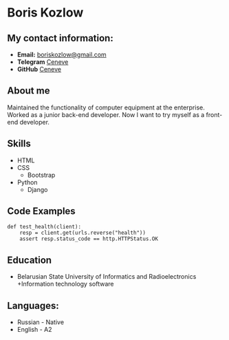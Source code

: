 # Boris Kozlow
## My contact information:
* **Email:** boriskozlow@gmail.com
* **Telegram** [Ceneve](https://t.me/ceneve)
* **GitHub** [Ceneve](https://github.com/Ceneve)
## About me
Maintained the functionality of computer equipment at the enterprise. Worked as a junior back-end developer. Now I want to try myself as a front-end developer.
## Skills
* HTML
* CSS
    + Bootstrap
* Python
    + Django
## Code Examples
```
def test_health(client):
    resp = client.get(urls.reverse("health"))
    assert resp.status_code == http.HTTPStatus.OK
```
## Education
* Belarusian State University of Informatics and Radioelectronics
    +Information technology software
## Languages:
* Russian - Native
* English - A2